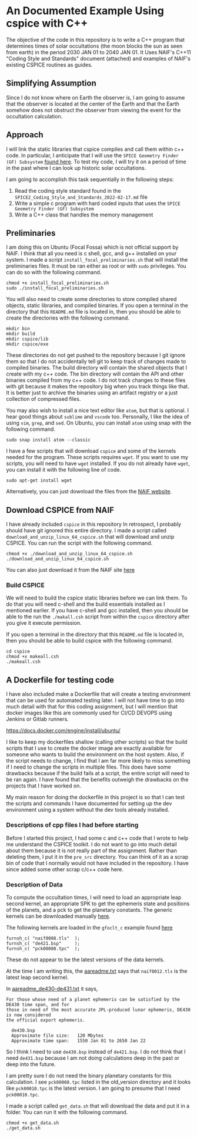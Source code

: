 # An Documented Example Using cspice with C++

The objective of the code in this repository is to write a C++ program that determines times of solar occultations (the moon blocks the sun as seen from earth) in the period 2030 JAN 01 to 2040 JAN 01.
It Uses NAIF's C++11 "Coding Style and Standards" document (attached) and examples of NAIF's existing CSPICE routines as guides.

## Simplifying Assumption

Since I do not know where on Earth the observer is, I am going to assume that the observer is located at the center of the Earth and that the Earth somehow does not obstruct the observer from viewing the event for the occultation calculation.

## Approach

I will link the static libraries that cspice compiles and call them within c++ code.
In particular, I anticipate that I will use the `SPICE Geometry Finder (GF) Subsystem` [found here](https://naif.jpl.nasa.gov/pub/naif/toolkit_docs/Tutorials/pdf/individual_docs/29_geometry_finder.pdf).
To test my code, I will try it on a period of time in the past where I can look up historic solar occultations.

I am going to accomplish this task sequentially in the following steps:

1) Read the coding style standard found in the `SPICE2_Coding_Style_and_Standards_2022-02-17.md` file
1) Write a simple c program with hard coded inputs that uses the `SPICE Geometry Finder (GF) Subsystem`
1) Write a C++ class that handles the memory management

## Preliminaries

I am doing this on Ubuntu (Focal Fossa) which is not official support by NAIF.
I think that all you need is c shell, gcc, and g++ installed on your system.
I made a script `install_focal_preliminaries.sh` that will install the preliminaries files.
It must be ran either as root or with `sudo` privileges.
You can do so with the following command.

```
chmod +x install_focal_preliminaries.sh
sudo ./install_focal_preliminaries.sh
```


You will also need to create some directories to store compiled shared objects, static libraries, and compiled binaries. If you open a terminal in the directory that this `README.md` file is located in, then you should be able to create the directories with the following command.

```
mkdir bin
mkdir build
mkdir cspice/lib
mkdir cspice/exe
```

These directories do not get pushed to the repository because I git ignore them so that I do not accidentally tell git to keep track of changes made to compiled binaries.
The build directory will contain the shared objects that I create with my c++ code.
The bin directory will contain the API and other binaries compiled from my c++ code.
I do not track changes to these files with git because it makes the repository big when you track things like that.
It is better just to archive the binaries using an artifact registry or a just collection of compressed files.

You may also wish to install a nice text editor like `atom`, but that is optional.
I hear good things about `sublime` and `vscode` too.
Personally, I like the idea of using `vim`, `grep`, and `sed`.
On Ubuntu, you can install `atom` using snap with the following command.

```
sudo snap install atom --classic
```

I have a few scripts that will download `cspice` and some of the kernels needed for the program.
These scripts requires `wget`.
If you want to use my scripts, you will need to have `wget` installed.
If you do not already have `wget`, you can install it with the following line of code.

```
sudo apt-get install wget
```

Alternatively, you can just download the files from the [NAIF website](https://naif.jpl.nasa.gov/naif/).


## Download CSPICE from NAIF

I have already included `cspice` in this repository
In retrospect, I probably should have git ignored this entire directory.
I made a script called `download_and_unzip_linux_64_cspice.sh` that will download and unzip CSPICE.
You can run the script with the following command.

```
chmod +x ./download_and_unzip_linux_64_cspice.sh
./download_and_unzip_linux_64_cspice.sh
```

You can also just download it from the NAIF site [here](https://naif.jpl.nasa.gov/naif/toolkit_C_PC_Linux_GCC_64bit.html)


### Build CSPICE

We will need to build the cspice static libraries before we can link them.
To do that you will need c-shell and the build essentials installed as I mentioned earlier.
If you have c-shell and gcc installed, then you should be able to the run the `./makall.csh` script from within the `cspice` directory after you give it execute permission.

If you open a terminal in the directory that this `README.md` file is located in, then you should be able to build cspice with the following command.

```
cd cspice
chmod +x makeall.csh
./makeall.csh
```

## A Dockerfile for testing code

I have also included make a Dockerfile that will create a testing environment that can be used for automated testing later.
I will not have time to go into much detail with that for this coding assignment, but I will mention that docker images like this are commonly used for CI/CD DEVOPS using Jenkins or Gitlab runners.

https://docs.docker.com/engine/install/ubuntu/

I like to keep my dockerfiles shallow (calling other scripts) so that the build scripts that I use to create the docker image are exactly available for someone who wants to build the environment on the host system.
Also, if the script needs to change, I find that I am far more likely to miss something if I need to change the scripts in multiple files.
This does have some drawbacks because if the build fails at a script, the entire script will need to be ran again.
I have found that the benefits outweigh the drawbacks on the projects that I have worked on.

My main reason for doing the dockerfile in this project is so that I can test the scripts and commands I have documented for setting up the dev environment using a system without the dev tools already installed.

### Descriptions of cpp files I had before starting

Before I started this project, I had some c and c++ code that I wrote to help me understand the CSPICE toolkit.
I do not want to go into much detail about them because it is not really part of the assignment.
Rather than deleting them, I put it in the `pre_src` directory.
You can think of it as a scrap bin of code that I normally would not have included in the repository.
I have since added some other scrap c/c++ code here.

### Description of Data

To compute the occultation times, I will need to load an appropriate leap second kernel, an appropriate SPK to get the ephemeris state and positions of the planets, and a pck to get the planetary constants.
The generic kernels can be downloaded manually [here](https://naif.jpl.nasa.gov/naif/data_generic.html).

The following kernels are loaded in the `gfoclt_c` example found [here](https://naif.jpl.nasa.gov/pub/naif/toolkit_docs/C/info/mostused.html#3)

```
furnsh_c( "naif0008.tls"  );
furnsh_c( "de421.bsp"     );
furnsh_c( "pck00008.tpc"  );
```

These do not appear to be the latest versions of the data kernels.

At the time I am writing this, the [aareadme.txt](https://naif.jpl.nasa.gov/pub/naif/generic_kernels/lsk/aareadme.txt) says that `naif0012.tls` is the latest leap second kernel.

In [aareadme_de430-de431.txt](https://naif.jpl.nasa.gov/pub/naif/generic_kernels/spk/planets/aareadme_de430-de431.txt) it says,

```
For those whose need of a planet ephemeris can be satisfied by the DE430 time span, and for
those in need of the most accurate JPL-produced lunar ephemeris, DE430 is now considered
the official export ephemeris.

  de430.bsp
  Approximate file size:   120 Mbytes
  Approximate time span:   1550 Jan 01 to 2650 Jan 22
```

So I think I need to use `de430.bsp` instead of `de421.bsp`.
I do not think that I need `de431.bsp` because I am not doing calculations deep in the past or deep into the future.

I am pretty sure I do not need the binary planetary constants for this calculation.
I see `pck00008.tpc` listed in the old_version directory and it looks like `pck00010.tpc` is the latest version.
I am going to presume that I need `pck00010.tpc`.

I made a script called `get_data.sh` that will download the data and put it in a folder.
You can run it with the following command.

```
chmod +x get_data.sh
./get_data.sh
```
